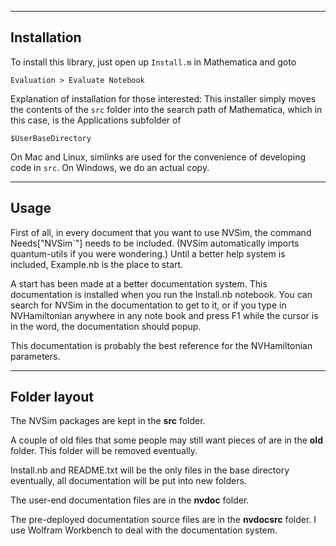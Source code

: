 -----------------------------------------------------------
Installation
-----------------------------------------------------------

To install this library, just open up `Install.m` in 
Mathematica and goto

    Evaluation > Evaluate Notebook

Explanation of installation for those interested:
This installer simply moves the contents of the 
`src` folder into the search path of Mathematica,
which in this case, is the Applications subfolder of 

    $UserBaseDirectory

On Mac and Linux, simlinks are used for the convenience 
of developing code in `src`.
On Windows, we do an actual copy.

-----------------------------------------------------------
Usage
-----------------------------------------------------------

First of all, in every document that you want to 
use NVSim, the command
	Needs["NVSim`"]
needs to be included. (NVSim automatically imports 
quantum-utils if you were wondering.)
Until a better help system is included, Example.nb is 
the place to start.

A start has been made at a better documentation system. 
This documentation is installed when you run the 
Install.nb notebook. You can search for NVSim in the
documentation to get to it, or if you type in 
NVHamiltonian anywhere in any note book and press F1 
while the cursor is in the word, the documentation 
should popup.

This documentation is probably the best reference for 
the NVHamiltonian parameters.

-----------------------------------------------------------
Folder layout
-----------------------------------------------------------

The NVSim packages are kept in the **src** folder.

A couple of old files that some people may still want 
pieces of are in the **old** folder. This folder will 
be removed eventually.

Install.nb and README.txt will be the only files in the 
base directory eventually, all documentation will be
put into new folders.

The user-end documentation files are in the **nvdoc** 
folder.

The pre-deployed documentation source files are in the
**nvdocsrc** folder. I use Wolfram Workbench to deal 
with the documentation system.
